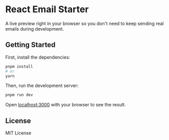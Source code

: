 # React Email Starter

A live preview right in your browser so you don't need to keep sending real emails during development.

## Getting Started

First, install the dependencies:

```sh
pnpm install
# or
yarn
```

Then, run the development server:

```sh
pnpm run dev
```

Open [localhost:3000](http://localhost:3000) with your browser to see the result.

## License

MIT License
